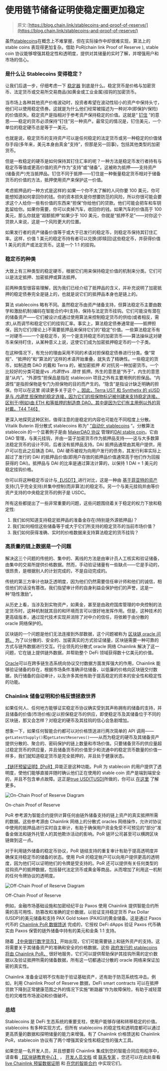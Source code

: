 # 使用链节储备证明使稳定圈更加稳定

> 原文:[https://blog.chain.link/stablecoins-and-proof-of-reserve/](https://blog.chain.link/stablecoins-and-proof-of-reserve/)

虽然[stablecoins](https://blog.chain.link/what-are-stablecoins/)在概念上不难掌握，但在实际操作中却很难实现，算法上的 stable coins 表现得更加复杂。借助 PoR(chain link Proof of Reserve ), stable coin 协议能够增强其稳定性和透明度，提供对其储量的实时了解，并增强用户和市场的信心。

### 是什么让 Stablecoins 变得稳定？

让我们后退一步，仔细考虑一下 [稳定器](https://blog.chain.link/what-are-stablecoins/) 到底是什么。稳定货币是价格与加密货币、法定货币或交易所交易商品(如黄金或工业金属)挂钩的加密货币。

当市场上各种其他资产价格波动时，投资者希望在波动性较小的资产中保持头寸，他们可以使用稳定债券。这就是为什么他们经常被描述为一种对冲(即保护/保险)的价值损失。稳定资产是指相对于参考资产保持稳定的价值。这就是“ [钉住](https://en.wikipedia.org/wiki/Fixed_exchange_rate_system) ”的意思——稳定的货币必须保持“钉住”另一种资产。最常见的情况是，钉住美元，一个单位的稳定硬币总是等于一美元。

也就是说，稳定货币的支持资产可以是任何稳定的法定货币或另一种稳定的价值储存手段(多年来，美元本身由真金“支持”，但那是另一回事)，包括其他类型的加密货币。

但是一枚稳定的硬币是如何保持其钉住汇率的呢？一种方法是稳定币发行者持有与稳定币等值或更高价值的资产作为“支持”或“储备”。这被称为抵押——支持资产(储备资产)充当抵押品。钉住不同于抵押——钉住是一种衡量稳定货币相对于储备货币的价值的方法，抵押使用资产来保护这一价值。

考虑抵押品的一种方式是这样的:如果一个你不太了解的人问你要 100 美元，你可能想知道如何拿回你的钱。你的资本损失是你想要防范的风险，所以你很可能会要求这个人给你一些有价值的东西来“担保”你给他们的贷款。他们可能会把车和车钥匙留给你。如果你需要，你可以卖掉汽车，收回你的钱。如果汽车的价值高于 100 美元，那么你就是“超额抵押”如果少于 100 美元，你就是“抵押不足”——对你这个贷款人来说，这是一个风险更大的位置。

如果发行者的资产储备价值等于或大于已发行的稳定币，则稳定币保持其钉住汇率。这样，价值 1 美元的稳定币持有者可以兑换(即赎回)这些稳定币，并获得价值 1 美元的资产或法定货币。这是一个 1:1 的挂钩。

### 稳定币的种类

大致上有三种类型的稳定硬币，根据它们用来保持稳定价值的机制来分类。它们可以是法定抵押、加密抵押或算法抵押。

前两种类型很容易理解，因为我们已经介绍了抵押品的含义，并补充说明了加密抵押的稳定债券完全是链上的，也就是说它们的抵押品本身也是链上的。

算法 stablecoins 略有不同。虽然稳定币由资产储备支持，但算法稳定币主要由数学和激励机制(编码在智能合约中)支持，保持与法定货币挂钩。它们可能没有潜在的储备资产——它们被设计成通过使用算法来控制稳定货币的供给(或者相反，需求),从而调节和稳定它们的挂钩汇率。事实上，算法稳定债券通常是——抵押担保，因为它们(理论上)不需要抵押品来保持它们的“稳定”价值。一些算法稳定币有一对硬币——一个是稳定币，另一个是支持稳定币的加密货币——算法操纵这对硬币来保持盯住，从某种意义上说，这使它们成为加密抵押稳定币的一个子类。

在这种情况下，有充分的理由采用不同的术语对担保稳定债券进行分类。像“常规”、“抵押的”和“算法的”这样的术语开始重叠，就失去了精确性。一些稳定的货币，如制造商 DAO 的戴和 Terra 的，被加密抵押 *和* 对抗另一种加密货币。一个比较好的分类可能是vs .*内源性*vs .*隐性* 抵押。外生的意思是“外于”，内生的意思是“从内”。“外源性”担保品是指在 stablecoin 项目之外有主要用例的担保品。“内源性”是指担保物是专门为担保物的目的而产生的。“隐含”是指设计缺乏明确的担保。你可以在这里 阅读更多关于这个 [。因此，Terra UST 和 Synthetix 的 sUSD 是与 *内源性* 担保物的稳定连接，因为它们的担保物标记被创建来支持稳定连接。区别于(例如)由 ETH 和等抵押的制造商 DAO。其中是因为它们有主用例以外的背衬戴。T44
T46】](https://arxiv.org/pdf/2006.12388.pdf#.)

更深入地探究这种区别，值得注意的是稳定的内容也可能在不同程度上分散。Vitalik Buterin 将分散式 stablecoins 称为“ [”自动化 stablecoins](https://vitalik.eth.limo/general/2022/05/25/stable.html#analysis) ”。分散算法 stablecoin 的一个显著例子是由 [MakerDAO 协议](https://awesome.makerdao.com/#faqs) 管理的[DAI stable coin](https://makerdao.world/en/faqs/dai/)。它由 DAO 管理，与美元挂钩，并由一篮子加密货币作为抵押品支持——这与大多数算法稳定货币的设计不同，后者没有抵押品支持。DAI 抵押品通常由其用户提供，用户可以在此之后铸造 DAI。DAI 硬币被视为向用户发行的债务，其发行利率实际上超过了发行的 DAI 的抵押品价值(即用户存放的抵押品价值通常高于他们作为回报获得的 DAI)。抵押品与 DAI 的比率是通过算法计算的，以保持 1 DAI = 1 美元的稳定挂钩价格。

你可以将这种稳定币设计与[【USDT】](https://tether.to/en/how-it-works)进行对比，这是一种由 [基于菲亚特的资产](https://tether.to/en/transparency/#reports) 支持(几乎完全支持)并集中控制(而非算法)的稳定币。另一个与美元挂钩并由等价资产支持的中央稳定货币的例子是 USDC。

所有这些都提出了一些非常重要的问题，这些问题围绕着关于稳定的权力下放和稳定性:

1.  我们如何知道支持稳定抵押品的准备金存在(特别是外源抵押品)？
2.  我们如何相信这些储备等于或大于它们所支持的稳定货币的当前市场价值？
3.  我们如何获得准确、实时的价格数据来支持算法稳定的货币挂钩？

### 高质量的链上数据是一个问题

解决这三个问题的传统的、集中的、离线的方法是由审计员人工核实和验证储备，由集中的交易所提供价格数据。然而，手动验证储量有一些缺点——它是手动的，很昂贵，是根据别人的计划完成的，不是自动完成的。

传统的第三方审计也缺乏透明度，因为他们仍然需要信任审计师和他们的诚信，相信他们的话没有篡改。我们指望审计师的自身利益会保护他们的声誉，这是一种“隐性激励”。

从历史上看，当涉及到实物资产，如黄金，甚至是由政府国库管理的中央控制的法定货币时，这种机制就其目的和环境而言可以很好地发挥作用。但是，这种技术的更高级版本，通过现代技术实现并消除了对中介的信任，将依赖于由分散的 oracle 网络保护的[](https://blog.chain.link/what-is-cryptographic-truth/)。

区块链的一个问题是他们无法连接到外部数据，这个问题被称为 [区块链 oracle 问题。](https://blog.chain.link/what-is-the-blockchain-oracle-problem/) 为了以分散的、安全的、加密真实的方式验证储量，区块链需要一种可靠的方式与链外数据进行交互。行业领先的分散式 oracle 网络 Chainlink 解决了这一问题，它在链上提供链外数据，并帮助整个 DeFi 领域获得数十亿美元的价值。

[Oracle](https://chain.link/education/blockchain-oracles)可以在跨多链生态系统向协议交付数据方面发挥强大的作用，Chainlink 能够验证储备的存在，根据市场条件准确评估储备，以低廉的价格向区块链交付数据，执行储备的自动审计，以及许多其他有助于提高稳定的资本的安全性和稳定性的功能。

### Chainlink 储备证明和价格反馈拯救世界

如果任何人、任何地方能够证实稳定币协议确实受到其声称拥有的储备的支持，并且储备的价值(市场价格)足以担保稳定币的供应，即使稳定币及其储备位于不同的区块链，那又会怎样？对稳定的硬币及其挂钩的信心会急剧增加。

想象一下，如果任何智能合约都可以对价格馈送进行两次简单的 API 调用——`getLatestSupply()`和`getLatestReserves()`——从而为稳定的硬币及其储备资产提供分散的、聚合的、密码保护的链上数量和市场价值。只要储备货币的供应量超过稳定货币的供应量，并且储备货币的价值至少和流通中的稳定货币数量的价值一样多，我们就知道稳定货币是完全抵押的，并且处于健康状态。

[【链环预留证明】【PoR】](https://blog.chain.link/verify-stablecoin-collateral-with-chainlink-proof-of-reserve/)异能正是这种功能。PoR 为 stablecoin 的用户提供了透明度，使他们能够直接并随时确认他们正在使用的 stable coin 资产是端到端安全的，并且不包含单点故障。这正是[true USD(TUSD)](https://www.trusttoken.com/trueusd)所做的，你可以 [在这里](https://blog.chain.link/what-are-stablecoins/) 了解更多。

![On-Chain Proof of Reserve Diagram](../Images/d79a016de03e684d9963e19bebc97d4a.png)

<figcaption id="caption-attachment-4069" class="wp-caption-text">On-chain Proof of Reserve</figcaption>



PoR 参考源为智能合约提供计算任何由链外储备支持的链上资产的真实抵押所需的数据。这些参考源由 Chainlink 网络上的分散式 oracles 网络操作，允许对协议中使用的抵押品进行实时自主审计，有助于确保用户资金免受不可预见的“部分”准备金做法和链外托管人的其他欺诈活动的影响。PoR 链环公司甚至可以横跨区块链做到这一点。

对于利用链外储备的稳定币协议，PoR 链结支持的重复审计有助于提高透明度并确保支持稳定币的储备的状态。使用 PoR 的稳定帐户可以向用户提供更高的透明度，因为他们可以证明他们的令牌是受支持的。PoR 还可以提供有关任何类型的挂钩资产的抵押数据，包括替代法定货币或黄金等商品，从而增加了利用这一机制的任何令牌协议的透明度。

![Off-Chain Proof of Reserve Diagram](../Images/ede90d4d3f9364ae236af38e5bfac68d.png)

<figcaption id="caption-attachment-4070" class="wp-caption-text">Off-Chain Proof of Reserve</figcaption>



例如，金融市场基础设施和加密经纪平台 Paxos 使用 Chainlink 提供智能合约所需的高可用性、防篡改和准确的定价数据，以验证支持稳定货币 Pax Dollar (USDP)的美元储备和支持 PAX Gold token (PAXG)的黄金储备。这是通过 Paxos 代币的 [Chainlink PoR 数据馈送](https://data.chain.link/ethereum/mainnet/reserves/paxg-reserves) 完成的，它授权 DeFi dApps 验证 Paxos 代币确实由 Paxos 保管的链外储备中持有的美元和金条 1:1 支持。

随着 [【中央银行数字货币】](https://www.investopedia.com/terms/c/central-bank-digital-currency-cbdc.asp) 开始出现，它们可能需要链上和链外资产的支持。这将需要关于其储备资产的准确和安全的价格数据。这些 [政府发行的 stablecoins 将由 Chainlink PoR、](https://chainlinktoday.com/how-chainlink-unlocks-the-value-of-cbdcs/) 很好地服务，它们可以提供帮助保护其挂钩所需的定价数据以及验证抵押所需的储备数据，所有这一切都通过分散的 oracle 网络来保证加密的真实性。

Chainlink 准备金证明不仅有助于验证基础资产，还有助于防范系统性冲击。例如，利用 Chainlink Proof of Reserve 数据，DeFi smart contracts 可以在抵押贷款下降到正常健康范围之外的情况下实施“断路器”作为故障保险，有助于减轻潜在的灾难性市场波动和价值破坏。

### 总结

Stablecoins 是 DeFi 生态系统的重要支柱，使用户能够存储和转移稳定的价值。stablecoins 有多种实现方式，但所有 stablecoins 的稳定性和透明度都可以通过更高质量的数据和探明储量的能力来增强。有了 Chainlink 价格馈送和 Chainlink PoR，stablecoin 协议有了两个增强其安全性和稳定性的强大工具。

如果您是一名开发人员，并且想要将 Chainlink 集成到您的智能合同应用程序中，请查看 [【区块链教育中心】](https://blockchain.education) ， [开发人员文档](https://docs.chain.link/docs) 或 [联系专家](https://chainlink.typeform.com/to/gEwrPO) 。您还可以在此处查看 [live Chainlink 预留数据证明](https://data.chain.link/ethereum/mainnet/reserves) 和 [在您的智能合约](https://blog.chain.link/verify-stablecoin-collateral-with-chainlink-proof-of-reserve/) 中实现它们。
